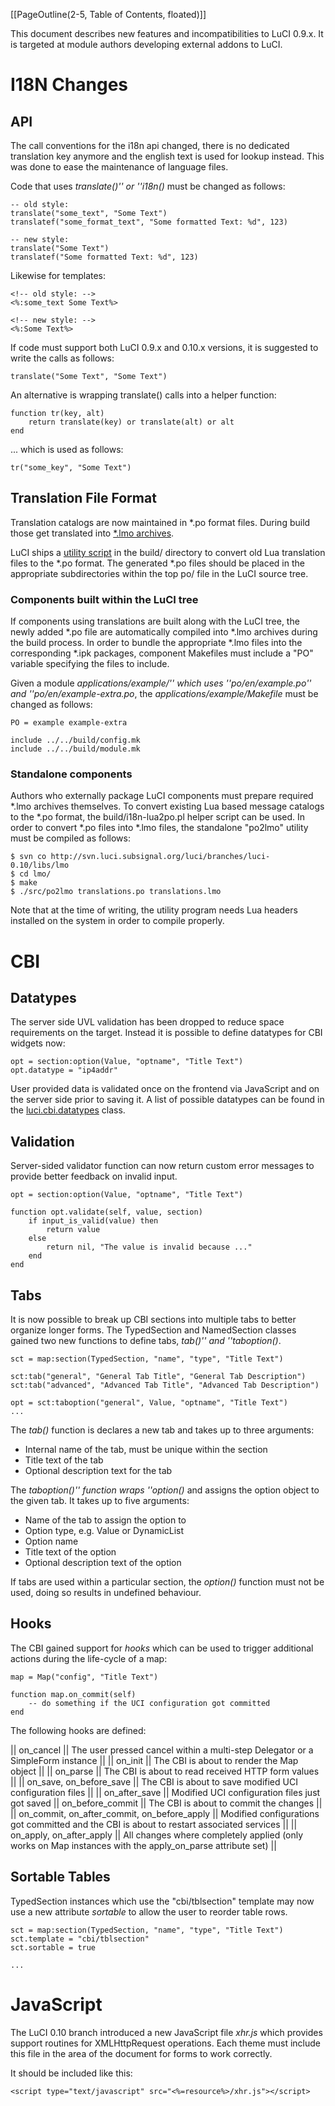 [[PageOutline(2-5, Table of Contents, floated)]]


This document describes new features and incompatibilities to LuCI 0.9.x.
It is targeted at module authors developing external addons to LuCI.

# I18N Changes

## API

The call conventions for the i18n api changed, there is no dedicated translation
key anymore and the english text is used for lookup instead. This was done to
ease the maintenance of language files.

Code that uses _translate()'' or ''i18n()_ must be changed as follows:

	
	-- old style:
	translate("some_text", "Some Text")
	translatef("some_format_text", "Some formatted Text: %d", 123)
	
	-- new style:
	translate("Some Text")
	translatef("Some formatted Text: %d", 123)
	

Likewise for templates:

	
	<!-- old style: -->
	<%:some_text Some Text%>
	
	<!-- new style: -->
	<%:Some Text%>
	

If code must support both LuCI 0.9.x and 0.10.x versions, it is suggested to write the calls as follows:
	
	translate("Some Text", "Some Text")
	

An alternative is wrapping translate() calls into a helper function:
	
	function tr(key, alt)
	    return translate(key) or translate(alt) or alt
	end
	

... which is used as follows:
	
	tr("some_key", "Some Text")
	

## Translation File Format

Translation catalogs are now maintained in *.po format files. During build those get translated
into [*.lmo archives](http://luci.subsignal.org/trac/wiki/Documentation/LMO).

LuCI ships a [utility script](http://luci.subsignal.org/trac/browser/luci/branches/luci-0.10/build/i18n-lua2po.pl)
in the build/ directory to convert old Lua translation files to the *.po format. The generated *.po files should
be placed in the appropriate subdirectories within the top po/ file in the LuCI source tree.

### Components built within the LuCI tree

If components using translations are built along with the LuCI tree, the newly added *.po file are automatically
compiled into *.lmo archives during the build process. In order to bundle the appropriate *.lmo files into the
corresponding *.ipk packages, component Makefiles must include a "PO" variable specifying the files to include.

Given a module _applications/example/'' which uses ''po/en/example.po'' and ''po/en/example-extra.po_,
the _applications/example/Makefile_ must be changed as follows:

	
	PO = example example-extra
	
	include ../../build/config.mk
	include ../../build/module.mk
	

### Standalone components

Authors who externally package LuCI components must prepare required *.lmo archives themselves.
To convert existing Lua based message catalogs to the *.po format, the build/i18n-lua2po.pl helper script can be used.
In order to convert *.po files into *.lmo files, the standalone "po2lmo" utility must be compiled as follows:

	
	$ svn co http://svn.luci.subsignal.org/luci/branches/luci-0.10/libs/lmo
	$ cd lmo/
	$ make
	$ ./src/po2lmo translations.po translations.lmo
	

Note that at the time of writing, the utility program needs Lua headers installed on the system in order to compile properly.

# CBI

## Datatypes

The server side UVL validation has been dropped to reduce space requirements on the target.
Instead it is possible to define datatypes for CBI widgets now:

	
	opt = section:option(Value, "optname", "Title Text")
	opt.datatype = "ip4addr"
	

User provided data is validated once on the frontend via JavaScript and on the server side prior to saving it.
A list of possible datatypes can be found in the [luci.cbi.datatypes](http://luci.subsignal.org/trac/browser/luci/branches/luci-0.10/libs/web/luasrc/cbi/datatypes.lua#L26) class.

## Validation

Server-sided validator function can now return custom error messages to provide better feedback on invalid input.

	
	opt = section:option(Value, "optname", "Title Text")
	
	function opt.validate(self, value, section)
	    if input_is_valid(value) then
	        return value
	    else
	        return nil, "The value is invalid because ..."
	    end
	end
	

## Tabs

It is now possible to break up CBI sections into multiple tabs to better organize longer forms.
The TypedSection and NamedSection classes gained two new functions to define tabs, _tab()'' and ''taboption()_.

	
	sct = map:section(TypedSection, "name", "type", "Title Text")
	
	sct:tab("general", "General Tab Title", "General Tab Description")
	sct:tab("advanced", "Advanced Tab Title", "Advanced Tab Description")
	
	opt = sct:taboption("general", Value, "optname", "Title Text")
	...
	

The _tab()_ function is declares a new tab and takes up to three arguments:
  * Internal name of the tab, must be unique within the section
  * Title text of the tab
  * Optional description text for the tab

The _taboption()'' function wraps ''option()_ and assigns the option object to the given tab.
It takes up to five arguments:

  * Name of the tab to assign the option to
  * Option type, e.g. Value or DynamicList
  * Option name
  * Title text of the option
  * Optional description text of the option

If tabs are used within a particular section, the _option()_ function must not be used,
doing so results in undefined behaviour.

## Hooks

The CBI gained support for _hooks_ which can be used to trigger additional actions during the
life-cycle of a map:

	
	map = Map("config", "Title Text")
	
	function map.on_commit(self)
	    -- do something if the UCI configuration got committed
	end
	

The following hooks are defined:

|| on_cancel || The user pressed cancel within a multi-step Delegator or a SimpleForm instance || 
|| on_init || The CBI is about to render the Map object ||
|| on_parse || The CBI is about to read received HTTP form values ||
|| on_save, on_before_save || The CBI is about to save modified UCI configuration files ||
|| on_after_save || Modified UCI configuration files just got saved
|| on_before_commit || The CBI is about to commit the changes ||
|| on_commit, on_after_commit, on_before_apply || Modified configurations got committed and the CBI is about to restart associated services ||
|| on_apply, on_after_apply || All changes where completely applied (only works on Map instances with the apply_on_parse attribute set) ||

## Sortable Tables

TypedSection instances which use the "cbi/tblsection" template may now use a new attribute _sortable_ to allow the user to reorder table rows.

	
	sct = map:section(TypedSection, "name", "type", "Title Text")
	sct.template = "cbi/tblsection"
	sct.sortable = true
	
	...
	

# JavaScript

The LuCI 0.10 branch introduced a new JavaScript file _xhr.js_ which provides support routines for XMLHttpRequest operations.
Each theme must include this file in the <head> area of the document for forms to work correctly.

It should be included like this:

	
	<script type="text/javascript" src="<%=resource%>/xhr.js"></script>
	